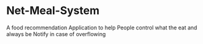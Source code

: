 # Net-Meal-System
A food recommendation Application to help People control what the eat and always be Notify in case of overflowing
